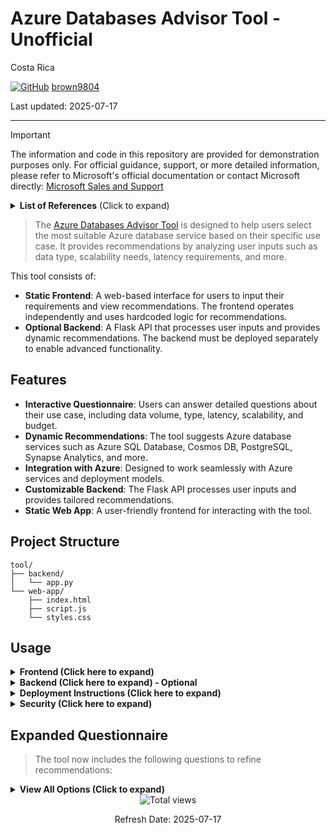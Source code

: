 # Azure Databases Advisor Tool - Unofficial

Costa Rica

[![GitHub](https://img.shields.io/badge/--181717?logo=github&logoColor=ffffff)](https://github.com/)
[brown9804](https://github.com/brown9804)

Last updated: 2025-07-17

----------

> [!IMPORTANT]
> The information and code in this repository are provided for demonstration purposes only. For official guidance, support, or more detailed information, please refer to Microsoft's official documentation or contact Microsoft directly: [Microsoft Sales and Support](https://support.microsoft.com/contactus?ContactUsExperienceEntryPointAssetId=S.HP.SMC-HOME)

<details>
<summary><b>List of References</b> (Click to expand)</summary>

- [Azure Storage Scalability Targets](https://learn.microsoft.com/en-us/azure/architecture/best-practices/data-partitioning#scalability-targets)
- [Types of Data in Azure](https://learn.microsoft.com/en-us/azure/architecture/guide/technology-choices/data-store-overview)
- [Global Distribution with Azure Cosmos DB](https://learn.microsoft.com/en-us/azure/cosmos-db/distribute-data-globally)
- [Consistency Levels in Azure Cosmos DB](https://learn.microsoft.com/en-us/azure/cosmos-db/consistency-levels)
- [Introduction to Azure Data Factory](https://learn.microsoft.com/en-us/azure/data-factory/introduction)
- [Security overview for Azure SQL Database and Azure SQL Managed Instance](https://learn.microsoft.com/en-us/azure/azure-sql/database/security-overview)
- [Azure Pricing Calculator](https://azure.microsoft.com/en-us/pricing/calculator/)
- [Azure Backup and Disaster Recovery](https://learn.microsoft.com/en-us/azure/backup/backup-overview)
- [Query Performance Insight](https://learn.microsoft.com/en-us/azure/azure-sql/database/query-performance-insight-use)

</details>

> The [Azure Databases Advisor Tool](https://microsoftcloudessentials-learninghub.github.io/Azure-Databases-Purview-Advisor/) is designed to help users select the most suitable Azure database service based on their specific use case. It provides recommendations by analyzing user inputs such as data type, scalability needs, latency requirements, and more.

This tool consists of:

- **Static Frontend**: A web-based interface for users to input their requirements and view recommendations. The frontend operates independently and uses hardcoded logic for recommendations.
- **Optional Backend**: A Flask API that processes user inputs and provides dynamic recommendations. The backend must be deployed separately to enable advanced functionality.

## Features

- **Interactive Questionnaire**: Users can answer detailed questions about their use case, including data volume, type, latency, scalability, and budget.
- **Dynamic Recommendations**: The tool suggests Azure database services such as Azure SQL Database, Cosmos DB, PostgreSQL, Synapse Analytics, and more.
- **Integration with Azure**: Designed to work seamlessly with Azure services and deployment models.
- **Customizable Backend**: The Flask API processes user inputs and provides tailored recommendations.
- **Static Web App**: A user-friendly frontend for interacting with the tool.

## Project Structure

```
tool/
├── backend/
│   └── app.py
└── web-app/
    ├── index.html
    ├── script.js
    └── styles.css
```

## Usage

<details>
<summary><strong>Frontend (Click here to expand)</strong></summary>

> The static web app is deployed via Azure Static Web Apps or GitHub Pages. It provides an interactive form for users to input their requirements. By default, the frontend operates independently and uses hardcoded logic for recommendations.

</details>

<details>
<summary><strong>Backend (Click here to expand) - Optional </strong></summary>

> The backend (Flask API) processes user inputs and generates recommendations dynamically. To enable backend functionality:

1. Deploy the Flask API (`app.py`) to Azure App Service or Azure Functions.
2. Update the backend URL in `script.js` to point to the deployed API.

</details>

<details>
<summary><strong>Deployment Instructions (Click here to expand)</strong></summary>

> **Backend Deployment**:

1. Use Azure App Service or Azure Functions to deploy the Flask API (`app.py`).
2. Ensure the API endpoint is accessible to the frontend.
3. Use Azure Monitor for logging and diagnostics.

> **Frontend Deployment**:

1. Deploy the static web app (`index.html`, `script.js`, `styles.css`) to Azure Static Web Apps.
2. Update the backend URL in `script.js` to point to the deployed API (if using the backend).

</details>

<details>
<summary><strong>Security (Click here to expand)</strong></summary>

- Secure API endpoints with Azure Active Directory (AAD) authentication.
- Use HTTPS for all communications.

</details>

## Expanded Questionnaire

> The tool now includes the following questions to refine recommendations:

<details>
  <summary><strong>View All Options (Click to expand)</strong></summary>
  <table>
    <thead>
      <tr>
        <th>Question</th>
        <th>Options</th>
      </tr>
    </thead>
    <tbody>
      <tr><td>Data Volume</td><td>&lt;10GB, 10GB-1TB, &gt;1TB</td></tr>
      <tr><td>Data Type</td><td>Structured, Semi-structured, Unstructured</td></tr>
      <tr><td>Latency Requirements</td><td>&lt;10ms, 10-100ms, &gt;100ms</td></tr>
      <tr><td>Scalability Needs</td><td>Global, Local</td></tr>
      <tr><td>Consistency Model</td><td>Strong, Eventual</td></tr>
      <tr><td>Integration Needs</td><td>Yes, No</td></tr>
      <tr><td>Security Requirements</td><td>Encryption, RBAC, Compliance</td></tr>
      <tr><td>Budget Constraints</td><td>&lt;100 USD, 100-500 USD, &gt;500 USD</td></tr>
      <tr><td>Use Case</td><td>OLTP, OLAP, AI/ML</td></tr>
      <tr><td>Backup & Recovery</td><td>Yes, No</td></tr>
      <tr><td>Query Complexity</td><td>Simple, Moderate, Complex</td></tr>
      <tr><td>Data Retention</td><td>Short-term, Medium-term, Long-term</td></tr>
    </tbody>
  </table>
</details>

<!-- START BADGE -->
<div align="center">
  <img src="https://img.shields.io/badge/Total%20views-1282-limegreen" alt="Total views">
  <p>Refresh Date: 2025-07-17</p>
</div>
<!-- END BADGE -->
